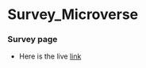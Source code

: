 # Survey_Microverse

### Survey page

- Here is the live [link](https://davezag.github.io/Survey_Microverse/)
